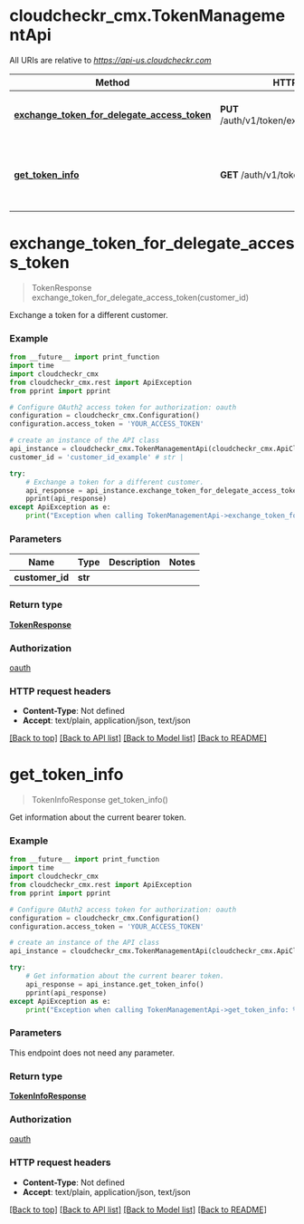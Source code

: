 # cloudcheckr_cmx.TokenManagementApi

All URIs are relative to *https://api-us.cloudcheckr.com*

Method | HTTP request | Description
------------- | ------------- | -------------
[**exchange_token_for_delegate_access_token**](TokenManagementApi.md#exchange_token_for_delegate_access_token) | **PUT** /auth/v1/token/exchange/{customerId} | Exchange a token for a different customer.
[**get_token_info**](TokenManagementApi.md#get_token_info) | **GET** /auth/v1/token/info | Get information about the current bearer token.


# **exchange_token_for_delegate_access_token**
> TokenResponse exchange_token_for_delegate_access_token(customer_id)

Exchange a token for a different customer.

### Example
```python
from __future__ import print_function
import time
import cloudcheckr_cmx
from cloudcheckr_cmx.rest import ApiException
from pprint import pprint

# Configure OAuth2 access token for authorization: oauth
configuration = cloudcheckr_cmx.Configuration()
configuration.access_token = 'YOUR_ACCESS_TOKEN'

# create an instance of the API class
api_instance = cloudcheckr_cmx.TokenManagementApi(cloudcheckr_cmx.ApiClient(configuration))
customer_id = 'customer_id_example' # str | 

try:
    # Exchange a token for a different customer.
    api_response = api_instance.exchange_token_for_delegate_access_token(customer_id)
    pprint(api_response)
except ApiException as e:
    print("Exception when calling TokenManagementApi->exchange_token_for_delegate_access_token: %s\n" % e)
```

### Parameters

Name | Type | Description  | Notes
------------- | ------------- | ------------- | -------------
 **customer_id** | **str**|  | 

### Return type

[**TokenResponse**](TokenResponse.md)

### Authorization

[oauth](../README.md#oauth)

### HTTP request headers

 - **Content-Type**: Not defined
 - **Accept**: text/plain, application/json, text/json

[[Back to top]](#) [[Back to API list]](../README.md#documentation-for-api-endpoints) [[Back to Model list]](../README.md#documentation-for-models) [[Back to README]](../README.md)

# **get_token_info**
> TokenInfoResponse get_token_info()

Get information about the current bearer token.

### Example
```python
from __future__ import print_function
import time
import cloudcheckr_cmx
from cloudcheckr_cmx.rest import ApiException
from pprint import pprint

# Configure OAuth2 access token for authorization: oauth
configuration = cloudcheckr_cmx.Configuration()
configuration.access_token = 'YOUR_ACCESS_TOKEN'

# create an instance of the API class
api_instance = cloudcheckr_cmx.TokenManagementApi(cloudcheckr_cmx.ApiClient(configuration))

try:
    # Get information about the current bearer token.
    api_response = api_instance.get_token_info()
    pprint(api_response)
except ApiException as e:
    print("Exception when calling TokenManagementApi->get_token_info: %s\n" % e)
```

### Parameters
This endpoint does not need any parameter.

### Return type

[**TokenInfoResponse**](TokenInfoResponse.md)

### Authorization

[oauth](../README.md#oauth)

### HTTP request headers

 - **Content-Type**: Not defined
 - **Accept**: text/plain, application/json, text/json

[[Back to top]](#) [[Back to API list]](../README.md#documentation-for-api-endpoints) [[Back to Model list]](../README.md#documentation-for-models) [[Back to README]](../README.md)

